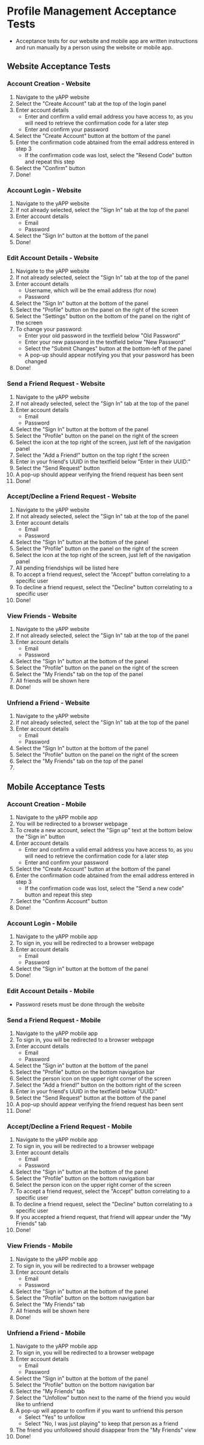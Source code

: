 # Profile Management Acceptance Tests
 - Acceptance tests for our website and mobile app are written instructions and run manually by a person using the website or mobile app.

 ## Website Acceptance Tests

### Account Creation - Website
1. Navigate to the yAPP website
2. Select the "Create Account" tab at the top of the login panel
3. Enter account details
    - Enter and confirm a valid email address you have access to, as you will need to retrieve the confirmation code for a later step
    - Enter and confirm your password
4. Select the "Create Account" button at the bottom of the panel
5. Enter the confirmation code abtained from the email address entered in step 3
    - If the confirmation code was lost, select the "Resend Code" button and repeat this step
6. Select the "Confirm" button
7. Done!

### Account Login - Website
1. Navigate to the yAPP website
2. If not already selected, select the "Sign In" tab at the top of the panel
3. Enter account details
    - Email
    - Password
4. Select the "Sign In" button at the bottom of the panel
5. Done!

### Edit Account Details - Website
1. Navigate to the yAPP website
2. If not already selected, select the "Sign In" tab at the top of the panel
3. Enter account details
    - Username, which will be the email address (for now)
    - Password
4. Select the "Sign In" button at the bottom of the panel
5. Select the "Profile" button on the panel on the right of the screen
6. Select the "Settings" button on the bottom of the panel on the right of the screen
7. To change your password:
    - Enter your old password in the textfield below "Old Password"
    - Enter your new password in the textfield below "New Password"
    - Select the "Submit Changes" button at the bottom-left of the panel
    - A pop-up should appear notifying you that your password has been changed
8. Done!

### Send a Friend Request - Website
1. Navigate to the yAPP website
2. If not already selected, select the "Sign In" tab at the top of the panel
3. Enter account details
    - Email
    - Password
4. Select the "Sign In" button at the bottom of the panel
5. Select the "Profile" button on the panel on the right of the screen
6. Select the icon at the top right of the screen, just left of the navigation panel
7. Select the "Add a Friend!" button on the top right f the screen
8. Enter in your friend's UUID in the textfield below "Enter in their UUID:"
9. Select the "Send Request" button
10. A pop-up should appear verifying the friend request has been sent
11. Done!

### Accept/Decline a Friend Request - Website
1. Navigate to the yAPP website
2. If not already selected, select the "Sign In" tab at the top of the panel
3. Enter account details
    - Email
    - Password
4. Select the "Sign In" button at the bottom of the panel
5. Select the "Profile" button on the panel on the right of the screen
6. Select the icon at the top right of the screen, just left of the navigation panel
7. All pending friendships will be listed here
8. To accept a friend request, select the "Accept" button correlating to a specific user
9. To decline a friend request, select the "Decline" button correlating to a specific user
10. Done!

### View Friends - Website
1. Navigate to the yAPP website
2. If not already selected, select the "Sign In" tab at the top of the panel
3. Enter account details
    - Email
    - Password
4. Select the "Sign In" button at the bottom of the panel
5. Select the "Profile" button on the panel on the right of the screen
6. Select the "My Friends" tab on the top of the panel
7. All friends will be shown here
8. Done!

### Unfriend a Friend - Website
1. Navigate to the yAPP website
2. If not already selected, select the "Sign In" tab at the top of the panel
3. Enter account details
    - Email
    - Password
4. Select the "Sign In" button at the bottom of the panel
5. Select the "Profile" button on the panel on the right of the screen
6. Select the "My Friends" tab on the top of the panel
7. 

## Mobile Acceptance Tests

### Account Creation - Mobile
1. Navigate to the yAPP mobile app
2. You will be redirected to a browser webpage
3. To create a new account, select the "Sign up" text at the bottom below the "Sign in" button
4. Enter account details
    - Enter and confirm a valid email address you have access to, as you will need to retrieve the confirmation code for a later step
    - Enter and confirm your password
5. Select the "Create Account" button at the bottom of the panel
6. Enter the confirmation code abtained from the email address entered in step 3
    - If the confirmation code was lost, select the "Send a new code" button and repeat this step
7. Select the "Confirm Account" button
8. Done!

### Account Login - Mobile
1. Navigate to the yAPP mobile app
2. To sign in, you will be redirected to a browser webpage
3. Enter account details
    - Email
    - Password
4. Select the "Sign in" button at the bottom of the panel
5. Done!

### Edit Account Details - Mobile
- Password resets must be done through the website

### Send a Friend Request - Mobile
1. Navigate to the yAPP mobile app
2. To sign in, you will be redirected to a browser webpage
3. Enter account details
    - Email
    - Password
4. Select the "Sign in" button at the bottom of the panel
5. Select the "Profile" button on the bottom navigation bar
6. Select the person icon on the upper right corner of the screen
7. Select the "Add a friend!" button on the bottom right of the screen
8. Enter in your friend's UUID in the textfield below "UUID:"
9. Select the "Send Request" button at the bottom of the panel
10. A pop-up should appear verifying the friend request has been sent
11. Done!

### Accept/Decline a Friend Request - Mobile
1. Navigate to the yAPP mobile app
2. To sign in, you will be redirected to a browser webpage
3. Enter account details
    - Email
    - Password
4. Select the "Sign in" button at the bottom of the panel
5. Select the "Profile" button on the bottom navigation bar
6. Select the person icon on the upper right corner of the screen
7. To accept a friend request, select the "Accept" button correlating to a specific user
8. To decline a friend request, select the "Decline" button correlating to a specific user
9. If you accepted a friend request, that friend will appear under the "My Friends" tab
10. Done!

### View Friends - Mobile
1. Navigate to the yAPP mobile app
2. To sign in, you will be redirected to a browser webpage
3. Enter account details
    - Email
    - Password
4. Select the "Sign in" button at the bottom of the panel
5. Select the "Profile" button on the bottom navigation bar
6. Select the "My Friends" tab 
7. All friends will be shown here
8. Done!

### Unfriend a Friend - Mobile
1. Navigate to the yAPP mobile app
2. To sign in, you will be redirected to a browser webpage
3. Enter account details
    - Email
    - Password
4. Select the "Sign in" button at the bottom of the panel
5. Select the "Profile" button on the bottom navigation bar
6. Select the "My Friends" tab 
7. Select the "Unfollow" button next to the name of the friend you would like to unfriend
8. A pop-up will appear to confirm if you want to unfriend this person
    - Select "Yes" to unfollow
    - Select "No, I was just playing" to keep that person as a friend
9. The friend you unfollowed should disappear from the "My Friends" view
10. Done!

